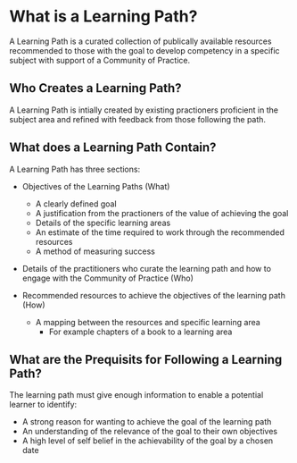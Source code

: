 # What is a Learning Path?

A Learning Path is a curated collection of publically available resources recommended to those with the goal to develop competency in a specific subject with support of a Community of Practice.

## Who Creates a Learning Path?

A Learning Path is intially created by existing practioners proficient in the subject area and refined with feedback from those following the path.

## What does a Learning Path Contain?

A Learning Path has three sections:

* Objectives of the Learning Paths \(What\)
  * A clearly defined goal
  * A justification from the practioners of the value of achieving the goal
  * Details of the specific learning areas
  * An estimate of the time required to work through the recommended resources
  * A method of measuring success

* Details of the practitioners who curate the learning path and how to engage with the Community of Practice \(Who\)

* Recommended resources to achieve the objectives of the learning path \(How\)
  * A mapping between the resources and specific learning area
    * For example chapters of a book to a learning area

## What are the Prequisits for Following a Learning Path?

The learning path must give enough information to enable a potential learner to identify:
* A strong reason for wanting to achieve the goal of the learning path
* An understanding of the relevance of the goal to their own objectives
* A high level of self belief in the achievability of the goal by a chosen date



